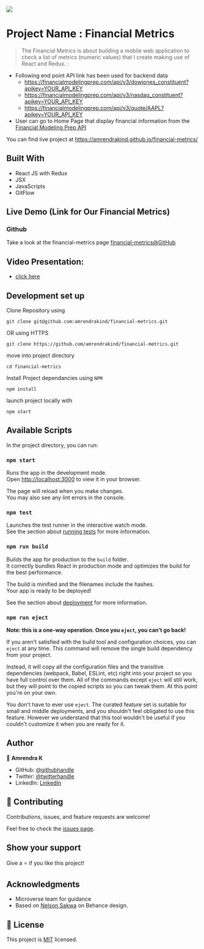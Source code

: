 ![](https://img.shields.io/badge/Microverse-blueviolet)

# Project Name : Financial Metrics

> The Financial Metrics is about building a mobile web application to check a list of metrics (numeric values) that I create making use of React and Redux. :

- Following end point API link has been used for backend data
  - https://financialmodelingprep.com/api/v3/dowjones_constituent?apikey=YOUR_API_KEY
  - https://financialmodelingprep.com/api/v3/nasdaq_constituent?apikey=YOUR_API_KEY
  - https://financialmodelingprep.com/api/v3/quote/AAPL?apikey=YOUR_API_KEY
- User can go to Home Page that display financial information from the [Financial Modeling Prep API](https://site.financialmodelingprep.com/developer/docs)



You can find live project at https://amrendrakind.github.io/financial-metrics/

## Built With

- React JS with Redux
- JSX
- JavaScripts
- GitFlow

## Live Demo (Link for Our Financial Metrics)

### Github

Take a look at the financial-metrics page [financial-metrics@GitHub](https://amrendrakind.github.io/financial-metrics)

## Video Presentation:

- [click here]()

## Development set up

Clone Repository using

`git clone git@github.com:amrendrakind/financial-metrics.git`

OR using HTTPS

`git clone https://github.com/amrendrakind/financial-metrics.git`

move into project directory

`cd financial-metrics`

Install Project dependancies using `NPM`

`npm install`

launch project locally with

`npm start`

## Available Scripts

In the project directory, you can run:

### `npm start`

Runs the app in the development mode.\
Open [http://localhost:3000](http://localhost:3000) to view it in your browser.

The page will reload when you make changes.\
You may also see any lint errors in the console.

### `npm test`

Launches the test runner in the interactive watch mode.\
See the section about [running tests](https://facebook.github.io/create-react-app/docs/running-tests) for more information.

### `npm run build`

Builds the app for production to the `build` folder.\
It correctly bundles React in production mode and optimizes the build for the best performance.

The build is minified and the filenames include the hashes.\
Your app is ready to be deployed!

See the section about [deployment](https://facebook.github.io/create-react-app/docs/deployment) for more information.

### `npm run eject`

**Note: this is a one-way operation. Once you `eject`, you can't go back!**

If you aren't satisfied with the build tool and configuration choices, you can `eject` at any time. This command will remove the single build dependency from your project.

Instead, it will copy all the configuration files and the transitive dependencies (webpack, Babel, ESLint, etc) right into your project so you have full control over them. All of the commands except `eject` will still work, but they will point to the copied scripts so you can tweak them. At this point you're on your own.

You don't have to ever use `eject`. The curated feature set is suitable for small and middle deployments, and you shouldn't feel obligated to use this feature. However we understand that this tool wouldn't be useful if you couldn't customize it when you are ready for it.

## Author

👤 **Amrendra K**

- GitHub: [@githubhandle](https://github.com/amrendrakind)
- Twitter: [@twitterhandle](https://twitter.com/amrendrak_)
- LinkedIn: [LinkedIn](https://linkedin.com/in/amrendraakumar)

## 🤝 Contributing

Contributions, issues, and feature requests are welcome!

Feel free to check the [issues page](../../issues/).

## Show your support

Give a ⭐️ if you like this project!

## Acknowledgments

- Microverse team for guidance
- Based on [Nelson Sakwa](https://www.behance.net/sakwadesignstudio) on Behance design.

## 📝 License

This project is [MIT](./MIT.md) licensed.
